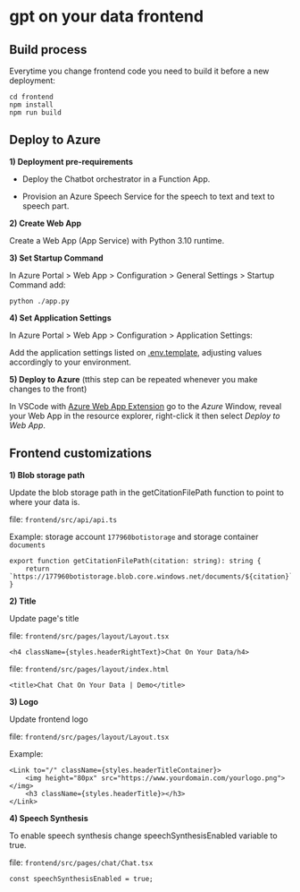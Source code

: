 # gpt on your data frontend

## Build process

Everytime you change frontend code you need to build it before a new deployment:

```
cd frontend
npm install
npm run build
```

## Deploy to Azure

**1) Deployment pre-requirements**

- Deploy the Chatbot orchestrator in a Function App.

- Provision an Azure Speech Service for the speech to text and text to speech part.

**2) Create Web App**

Create a Web App (App Service) with Python 3.10 runtime.

**3) Set Startup Command**

In Azure Portal > Web App > Configuration > General Settings > Startup Command add:

```python ./app.py```

**4) Set Application Settings**

In Azure Portal > Web App > Configuration > Application Settings:

Add the application settings listed on [.env.template](.env.template), adjusting values accordingly to your environment.

**5) Deploy to Azure** (tthis step can be repeated whenever you make changes to the front)

In VSCode with [Azure Web App Extension](https://marketplace.visualstudio.com/items?itemName=ms-azuretools.vscode-azureappservice) go to the *Azure* Window, reveal your Web App in the resource explorer, right-click it then select *Deploy to Web App*.


## Frontend customizations

**1) Blob storage path**

Update the blob storage path in the getCitationFilePath function to point to where your data is.

file: ```frontend/src/api/api.ts```

Example: storage account ```177960botistorage``` and storage container ```documents```
```
export function getCitationFilePath(citation: string): string {
    return `https://177960botistorage.blob.core.windows.net/documents/${citation}`;
}
```

**2) Title**

Update page's title

file: ```frontend/src/pages/layout/Layout.tsx```

```
<h4 className={styles.headerRightText}>Chat On Your Data/h4>
```

file: ```frontend/src/pages/layout/index.html```

```
<title>Chat Chat On Your Data | Demo</title>
```

**3) Logo**

Update frontend logo

file: ```frontend/src/pages/layout/Layout.tsx```

Example:
```
<Link to="/" className={styles.headerTitleContainer}>
    <img height="80px" src="https://www.yourdomain.com/yourlogo.png"></img>
    <h3 className={styles.headerTitle}></h3>
</Link>
```

**4) Speech Synthesis**

To enable speech synthesis change speechSynthesisEnabled variable to true.

file: ```frontend/src/pages/chat/Chat.tsx```

```
const speechSynthesisEnabled = true;
```

